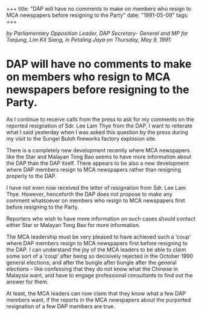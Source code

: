 +++ 
title: "DAP will have no comments to make on members who resign to MCA newspapers before resigning to the Party"
date: "1991-05-09"
tags:
+++

_by Parliamentary Opposition Leader, DAP Secretary- General and MP for Tanjung, Lim Kit Siang, in Petaling Jaya on Thursday, May 9, 1991:_

# DAP will have no comments to make on members who resign to MCA newspapers before resigning to the Party.

As I continue to receive calls from the press to ask for my comments on the reported resignation of Sdr. Lee Lam Thye from the DAP, I want to reiterate what I said yesterday when I was asked this question by the press during my visit to the Sungei Buloh fireworks factory explosion site.</u>

There is a completely new development recently where MCA newspapers like the Star and Malayan Tong Bao seems to have more information about the DAP than the DAP itself. There appears to be also a new development where DAP members resign to MCA newspapers rather than resigning properly to the DAP.

I have not even now received the letter of resignation from Sdr. Lee Lam Thye. However, henceforth the DAP does not propose to make any comment whatsoever on members who resign to MCA newspapers first before resigning to the Party.

Reporters who wish to have more information on such cases should contact either Star or Malayan Tong Bao for more information.

The MCA leadership must be very pleased to have achieved such a ‘coup’ where DAP members resign to MCA newspapers first before resigning to the DAP. I can understand the joy of the MCA leaders to be able to claim some sort of a ‘coup’ after being so decisively rejected in the October 1990 general elections; and after the bungle after bungle after the general elections – like confessing that they do not know what the Chinese in Malaysia want, and have to engage professional 
consultants to find out the answer for them.

At least, the MCA leaders can now claim that they know what a few DAP members want, if the reports in the MCA newspapers about the purported resignation of a few DAP members are true.
 
